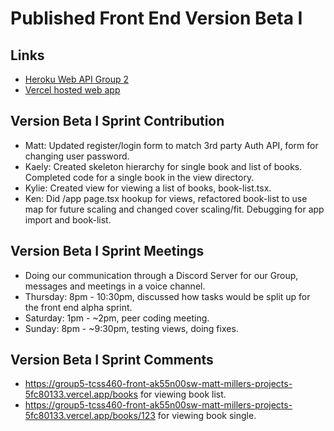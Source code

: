 # Published Front End Version Beta I
 
## Links
- [Heroku Web API Group 2](https://group2-tcss460-web-api-322094da8ec1.herokuapp.com/)
- [Vercel hosted web app](https://group5-tcss460-front-ak55n00sw-matt-millers-projects-5fc80133.vercel.app/)

## Version Beta I Sprint Contribution
- Matt: Updated register/login form to match 3rd party Auth API, form for changing user password.
- Kaely: Created skeleton hierarchy for single book and list of books. Completed code for a single book in the view directory.
- Kylie: Created view for viewing a list of books, book-list.tsx.
- Ken: Did /app page.tsx hookup for views, refactored book-list to use map for future scaling and changed cover scaling/fit. Debugging for app import and book-list.

## Version Beta I Sprint Meetings
- Doing our communication through a Discord Server for our Group, messages and meetings in a voice channel.
- Thursday: 8pm - 10:30pm, discussed how tasks would be split up for the front end alpha sprint.
- Saturday: 1pm - ~2pm, peer coding meeting.
- Sunday: 8pm - ~9:30pm, testing views, doing fixes.

## Version Beta I Sprint Comments
- https://group5-tcss460-front-ak55n00sw-matt-millers-projects-5fc80133.vercel.app/books for viewing book list.
- https://group5-tcss460-front-ak55n00sw-matt-millers-projects-5fc80133.vercel.app/books/123 for viewing book single.

